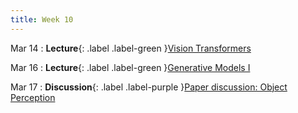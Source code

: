 ```yaml
---
title: Week 10
---
```


Mar 14
: **Lecture**{: .label .label-green }[Vision Transformers](#)
  <!-- : [3.1](#), [2.2](#), [2.3](#) -->

Mar 16
: **Lecture**{: .label .label-green }[Generative Models I](#)
  <!-- : [Solution](#) -->

Mar 17
: **Discussion**{: .label .label-purple }[Paper discussion: Object Perception](#)
